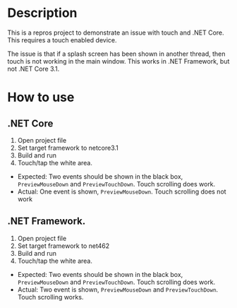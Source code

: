# Description 
This is a repros project to demonstrate an issue with touch and .NET Core.
This requires a touch enabled device.

The issue is that if a splash screen has been shown in another thread, then touch is not working in the main window. This works in .NET Framework, but not .NET Core 3.1.

# How to use
## .NET Core
1. Open project file
1. Set target framework to netcore3.1
1. Build and run
1. Touch/tap the white area.

- Expected: Two events should be shown in the black box, `PreviewMouseDown` and `PreviewTouchDown`. Touch scrolling does work.
- Actual: One event is shown, `PreviewMouseDown`. Touch scrolling does not work

## .NET Framework.
1. Open project file
1. Set target framework to net462
1. Build and run
1. Touch/tap the white area.

- Expected: Two events should be shown in the black box, `PreviewMouseDown` and `PreviewTouchDown`. Touch scrolling does work.
- Actual: Two event is shown, `PreviewMouseDown` and `PreviewTouchDown`. Touch scrolling works.
